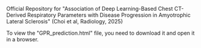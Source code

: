 Official Repository for "Association of Deep Learning-Based Chest CT-Derived Respiratory Parameters with Disease Progression in Amyotrophic Lateral Sclerosis" (Choi et al, Radiology, 2025)

To view the "GPR_prediction.html" file, you need to download it and open it in a browser.
